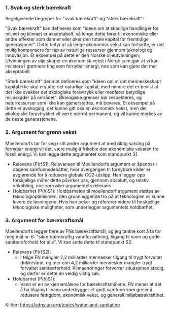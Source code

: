 ### 1. Svak og sterk bærekraft
Regelgivende begreper for "svak bærekraft" og "sterk bærekraft":

"Svak bærekraft" kan defineres som "ideen om at skadlige handlinger for miljøet og klimaet er akseptabelt, så lenge dette fører til økonomiske eller andre effekter som danner eller øker den totale kapital for fremtidige generasjoner". Dette betyr at så lenge økonomisk vekst kan fortsette, er det mulig kompensere for tap av naturlige ressurser gjennom teknologi og innovasjon. Et eksempel på dette er den Norske oljeutvinningen; Utvinningen av olje skaper en økonomisk vekst i Norge som gjør at vi kan invistere i grønnere ting som fornybar energi, noe som kan gjøre det mer akseptabelt 

"Sterk bærekraft" derimot defineres som "ideen om at det menneskeskapt kapital ikke skal erstatte det naturlige kapital, med mindre det er bevist at det ikke svekker det økologiske foravtrykk eller medfører betydlige miljøskader på området". Økologiske grenser bør respekteres, og naturressurser som ikke kan gjenerstattes, må bevares. Et eksempel på dette er avskoging, det kunne gitt oss en økonomisk vekst, men det økologiske foravtrykket vil være nærmt permanent, og vil kunne merkes av de neste generasjonene.
### 2. Argument for grønn vekst

Moellendorfs tar for seg i sitt andre argument at med riktig satsing på fornybar energi vil det, være mulig å frikoble den økonomiske veksten fra fossil energi. Vi kan legge dette argumentet som standpunkt S1.
- Relevans (P(r)S1):  Relevansen til Moellendorfs argument er åpenbar i dagens samfunnsdebatter, hvor overgangen til fornybare kilder er avgjørende for å redusere globale CO2-utslipp. Han legger opp forskjellige måter dette påvirker oss, gjennom absolutt, og relativ vrikobling, noe som øker argumentets relevans
- Holdbarhet (P(h)S1): Holdbarheten til moellendorf argument støttes av teknologioptimismen, den grunnleggende tro på at teknologien vil kunne levere de løsningene. Hvis han peker og refererer videre til forskjellige teknologiske muligheter, som underlegger argumentets holdbarhet.

### 3. Argument for bærekraftsmål

Moellendorfs legger flere av FNs bærekraftsmål, og jeg tankte kort å ta for meg mål nr. 6: "sikre bærekraftig vannforvaltning, tilgang til vann og gode sanitærsforhold for alle". Vi kan sette dette til standpunkt S2.
- Relevans (P(r)S2):
	- I følge FN mangler 2,2 milliarder mennesker tilgang til trygt forvaltet drikkevann, og mer enn 4,2 milliarder mennesker mangler trygt forvaltet sanitærforhold. Klimaendringer forverrer situasjonen stadig, og derfor er dette en veldig viktig sak.
- Holdbarhet (P(h)S1):
	- Vann er en av kjernemålene for bærekraftsmålene. FN mener at det å ha tilgang til vann underbygger et godt samfunn som greier å redusere fattigdom, økonomisk vekst, og generell miljøbærekraftihet.

Kilder:
https://sdgs.un.org/topics/water-and-sanitation